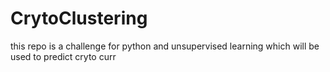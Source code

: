 # CrytoClustering
this repo is a challenge for python and unsupervised learning which will be used to predict cryto curr 
